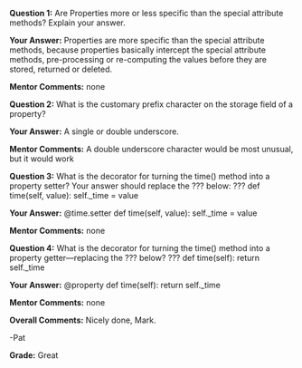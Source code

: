﻿**Question 1:**
Are Properties more or less specific than the special attribute methods? Explain your answer.

**Your Answer:**
Properties are more specific than the special attribute methods, because properties basically intercept the special attribute methods, pre-processing or re-computing the values before they are stored, returned or deleted.

**Mentor Comments:**
none

**Question 2:**
What is the customary prefix character on the storage field of a property?

**Your Answer:**
A single or double underscore.

**Mentor Comments:**
A double underscore character would be most unusual, but it would work

**Question 3:**
What is the decorator for turning the time() method into a property setter? Your answer should replace the ??? below:
???
def time(self, value):
    self._time = value

**Your Answer:**
@time.setter
def time(self, value):
    self._time = value

**Mentor Comments:**
none

**Question 4:**
What is the decorator for turning the time() method into a property getter—replacing the ??? below?
???
def time(self):
    return self._time
 
**Your Answer:**
@property
def time(self):
    return self._time

**Mentor Comments:**
none

**Overall Comments:**
Nicely done, Mark.

-Pat

**Grade:**
Great
